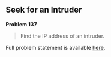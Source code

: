 Seek for an Intruder
--------------------

**Problem 137**

> Find the IP address of an intruder.

Full problem statement is available [here][mirror].

[mirror]: https://github.com/rdtsc/codeeval-problem-statements/tree/master/moderate/137-seek-for-an-intruder/
          "View Problem Statement Mirror"
